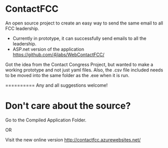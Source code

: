 ContactFCC
==========

An open source project to create an easy way to send the same email to all FCC leadership.

+ Currently in prototype, it can successfully send emails to all the leadership. 
+ ASP.net version of the application https://github.com/4jlabs/WebContactFCC/

Got the idea from the Contact Congress Project, but wanted to make a working prototype and not just yaml files.
Also, the .csv file included needs to be moved into the same folder as the .exe when it is run. 

==========
Any and all suggestions welcome!




Don't care about the source?
==========
Go to the Compiled Application Folder. 

OR

Visit the new online version http://contactfcc.azurewebsites.net/
